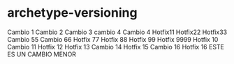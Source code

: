 # archetype-versioning
Cambio 1
Cambio 2
Cambio 3
cambio 4
Cambio 4
Hotfix11
Hotfix22
Hotfix33
Cambio 55
Cambio 66
Hotfix 77
Hotfix 88
Hotfix 99
Hotfix 9999
Hotfix 10
Cambio 11
Hotfix 12
Hotfix 13
Cambio 14
Hotfix 15
Cambio 16
Hotfix 16
ESTE ES UN CAMBIO MENOR
